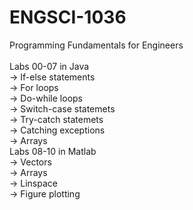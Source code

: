 # ENGSCI-1036
Programming Fundamentals for Engineers <br />
<br />
Labs 00-07 in Java <br />
→ If-else statements <br />
→ For loops <br />
→ Do-while loops <br />
→ Switch-case statemets <br />
→ Try-catch statemets <br />
→ Catching exceptions <br />
→ Arrays <br />
Labs 08-10 in Matlab <br />
→ Vectors <br />
→ Arrays <br />
→ Linspace <br />
→ Figure plotting <br />
